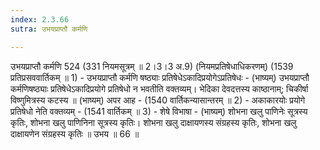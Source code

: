 ```yaml
---
index: 2.3.66
sutra: उभयप्राप्तौ कर्मणि

---
```

 उभयप्राप्तौ कर्मणि 524 (331 नियमसूत्रम् ॥ 2।3।3 अ.9) (नियमप्रतिषेधाधिकरणम्) (1539 प्रतिप्रसववार्तिकम् ॥ 1) - उभयप्राप्तौ कर्मणि षष्ठ्याः प्रतिषेधेऽकादिप्रयोगेऽप्रतिषेधः - (भाष्यम्) उभयप्राप्तौ कर्मणिषष्ठ्याः प्रतिषेधेऽकादिप्रयोगे प्रतिषेधो न भवतीति वक्तव्यम्। भेदिका देवदत्तस्य काष्ठानाम्; चिकीर्षा विष्णुमित्रस्य कटस्य ॥ (भाष्यम्) अपर आह -  (1540 वार्तिकन्यासान्तरम् ॥ 2) - अकाकारयोः प्रयोगे प्रतिषेधो नेति वक्तव्यम् - (1541 वार्तिकम् ॥ 3) - शेषे विभाषा - (भाष्यम्) शोभना खलु पाणिनेः सूत्रस्य कृतिः, शोभना खलु पाणिनिना सूत्रस्य कृतिः। शोभना खलु दाक्षायणस्य संग्रहस्य कृतिः, शोभना खलु दाक्षायणेन संग्रहस्य कृतिः ॥ उभय ॥ 66 ॥ 
